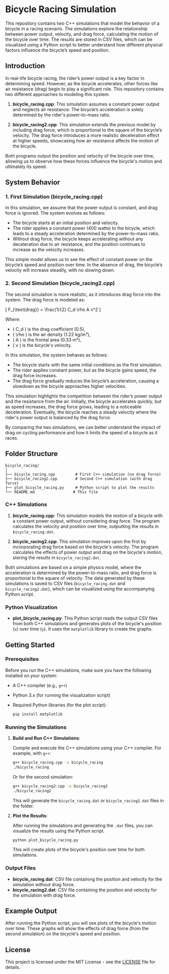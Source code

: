 # Bicycle Racing Simulation

This repository contains two C++ simulations that model the behavior of a bicycle in a racing scenario. The simulations explore the relationship between power output, velocity, and drag force, calculating the motion of the bicycle over time. The results are stored in CSV files, which can be visualized using a Python script to better understand how different physical factors influence the bicycle’s speed and position.

## Introduction

In real-life bicycle racing, the rider’s power output is a key factor in determining speed. However, as the bicycle accelerates, other forces like air resistance (drag) begin to play a significant role. This repository contains two different approaches to modeling this system:

1. **bicycle_racing.cpp**: This simulation assumes a constant power output and neglects air resistance. The bicycle’s acceleration is solely determined by the rider's power-to-mass ratio.
  
2. **bicycle_racing2.cpp**: This simulation extends the previous model by including drag force, which is proportional to the square of the bicycle’s velocity. The drag force introduces a more realistic deceleration effect at higher speeds, showcasing how air resistance affects the motion of the bicycle.

Both programs output the position and velocity of the bicycle over time, allowing us to observe how these forces influence the bicycle's motion and ultimately its speed.

## System Behavior

### 1. **First Simulation (bicycle_racing.cpp)**

In this simulation, we assume that the power output is constant, and drag force is ignored. The system evolves as follows:

- The bicycle starts at an initial position and velocity.
- The rider applies a constant power (400 watts) to the bicycle, which leads to a steady acceleration determined by the power-to-mass ratio.
- Without drag force, the bicycle keeps accelerating without any deceleration due to air resistance, and the position continues to increase as the velocity increases.

This simple model allows us to see the effect of constant power on the bicycle’s speed and position over time. In the absence of drag, the bicycle’s velocity will increase steadily, with no slowing down.

### 2. **Second Simulation (bicycle_racing2.cpp)**

The second simulation is more realistic, as it introduces drag force into the system. The drag force is modeled as:

\[
F_{\text{drag}} = \frac{1}{2} C_d \rho A v^2
\]

Where:
- \( C_d \) is the drag coefficient (0.5),
- \( \rho \) is the air density (1.22 kg/m³),
- \( A \) is the frontal area (0.33 m²),
- \( v \) is the bicycle's velocity.

In this simulation, the system behaves as follows:

- The bicycle starts with the same initial conditions as the first simulation.
- The rider applies constant power, but as the bicycle gains speed, the drag force increases.
- The drag force gradually reduces the bicycle’s acceleration, causing a slowdown as the bicycle approaches higher velocities.

This simulation highlights the competition between the rider’s power output and the resistance from the air. Initially, the bicycle accelerates quickly, but as speed increases, the drag force grows, leading to a noticeable deceleration. Eventually, the bicycle reaches a steady velocity where the rider's power output is balanced by the drag force.

By comparing the two simulations, we can better understand the impact of drag on cycling performance and how it limits the speed of a bicycle as it races.

## Folder Structure

```
bicycle_racing/
│
├── bicycle_racing.cpp         # First C++ simulation (no drag force)
├── bicycle_racing2.cpp        # Second C++ simulation (with drag force)
├── plot_bicycle_racing.py     # Python script to plot the results
└── README.md                 # This file
```

### C++ Simulations

1. **bicycle_racing.cpp**: This simulation models the motion of a bicycle with a constant power output, without considering drag force. The program calculates the velocity and position over time, outputting the results in `bicycle_racing.dat`.

2. **bicycle_racing2.cpp**: This simulation improves upon the first by incorporating drag force based on the bicycle's velocity. The program calculates the effects of power output and drag on the bicycle's motion, storing the results in `bicycle_racing2.dat`.

Both simulations are based on a simple physics model, where the acceleration is determined by the power-to-mass ratio, and drag force is proportional to the square of velocity. The data generated by these simulations is saved to CSV files (`bicycle_racing.dat` and `bicycle_racing2.dat`), which can be visualized using the accompanying Python script.

### Python Visualization

- **plot_bicycle_racing.py**: This Python script reads the output CSV files from both C++ simulations and generates plots of the bicycle's position (`x`) over time (`y`). It uses the `matplotlib` library to create the graphs.

## Getting Started

### Prerequisites

Before you run the C++ simulations, make sure you have the following installed on your system:

- A C++ compiler (e.g., `g++`)
- Python 3.x (for running the visualization script)
- Required Python libraries (for the plot script):

  ```bash
  pip install matplotlib
  ```

### Running the Simulations

1. **Build and Run C++ Simulations**:

   Compile and execute the C++ simulations using your C++ compiler. For example, with `g++`:

   ```bash
   g++ bicycle_racing.cpp -o bicycle_racing
   ./bicycle_racing
   ```

   Or for the second simulation:

   ```bash
   g++ bicycle_racing2.cpp -o bicycle_racing2
   ./bicycle_racing2
   ```

   This will generate the `bicycle_racing.dat` or `bicycle_racing2.dat` files in the folder.

2. **Plot the Results**:

   After running the simulations and generating the `.dat` files, you can visualize the results using the Python script.

   ```bash
   python plot_bicycle_racing.py
   ```

   This will create plots of the bicycle's position over time for both simulations.

### Output Files

- **bicycle_racing.dat**: CSV file containing the position and velocity for the simulation without drag force.
- **bicycle_racing2.dat**: CSV file containing the position and velocity for the simulation with drag force.

## Example Output

After running the Python script, you will see plots of the bicycle's motion over time. These graphs will show the effects of drag force (from the second simulation) on the bicycle's speed and position.

## License

This project is licensed under the MIT License - see the [LICENSE](LICENSE) file for details.